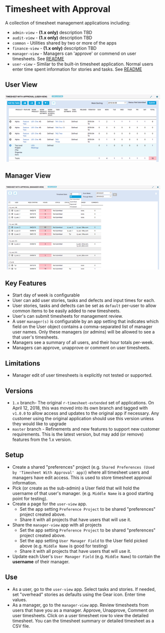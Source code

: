 # Timesheet with Approval

A collection of timesheet management applications including:
* `admin-view` - __(1.x only)__ description TBD
* `audit-view` - __(1.x only)__ description TBD
* `common` - Utilities shared by two or more of the apps
* `finance-view` - __(1.x only)__ description TBD
* `manager-view` - Managers can 'approve' or commend on user timesheets. See [README](./manager-view/README.md)
* `user-view` - Similar to the built-in timesheet application. Normal users enter time spent information for stories and tasks.
See [README](./user-view/README.md)

## User View
![user-view](./user-view/screenshot.png "This is an example of the user view")
## Manager View
![manager-view](./manager-view/screenshot.png "This is an example of the manager view")

## Key Features
* Start day of week is configurable
* User can add user stories, tasks and defects and input times for each.
* User stories, tasks and defects can be set as `default` per-user to allow common items to be easily
added to new timesheets.
* User's can submit timesheets for management review.
* A user `manager(s)` is configurable by an app setting that indicates which field on the User object contains
a comma-separated list of manager user names. Only these managers (or admins) will be allowed to see
a that user's timesheets.
* Managers see a summary of all users, and their hour totals per-week.
* Managers can approve, unapprove or comment on user timesheets.

## Limitations
* Manager edit of user timesheets is explicitly not tested or supported.

## Versions
* `1.x` branch- The original `r-timesheet-extended` set of applications. On April 12, 2018, this was moved into its own branch and tagged with `v1.0.0`
to allow access and updates to the original app if necessary.  Any customer using the original application should use this version
unless they would like to upgrade
* `master` branch - Refinements and new features to support new customer requirements.  This is the latest version, but may add (or remove)
features from the 1.x version.

## Setup
* Create a shared "preferences" project (e.g. `Shared Preferences (Used by 'Timesheet With Approval' app)`) where all timesheet users and managers have edit access.
This is used to store timesheet approval information.
* Pick (or create as the sub-admin) a User field that will hold the username of that user's manager.  (e.g. `Middle Name` is a good starting point for testing).
* Create a page for the `user-view` app.
   * Set the app setting `Preference Project` to be shared "preferences" project created above.
   * Share it with all projects that have users that will use it.
* Share the `manager-view` app with all projects
   * Set the app setting `Preference Project` to be shared "preferences" project created above.
   * Set the app setting `User Manager Field` to the User field picked above (e.g. `Middle Name` is good for testing)
   * Share it with all projects that have users that will use it.
* Update each User's `User Manager Field` (e.g. `Middle Name`) to contain the **username** of their manager.

## Use
* As a user, go to the `user-view` app. Select tasks and stories.  If needed, set "overhead" stories as defaults using the Gear icon. Enter time values.
* As a manager, go to the `manager-view` app. Review timesheets from users that have you as a manager. Approve, Unapprove, Comment on user timesheets.
Click on a user timesheet row to view the detailed timesheet.  You can the timesheet summary or detailed timesheet as a CSV file.
